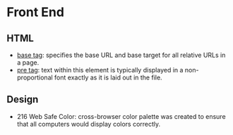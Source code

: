 # Front End

## HTML
* [base tag](https://developer.mozilla.org/en-US/docs/Web/HTML/Element/base): specifies the base URL and base target for all relative URLs in a page.
* [pre tag](https://developer.mozilla.org/en-US/docs/Web/HTML/Element/pre): text within this element is typically displayed in a non-proportional font exactly as it is laid out in the file.


## Design
* 216 Web Safe Color: cross-browser color palette was created to ensure that all computers would display colors correctly.

